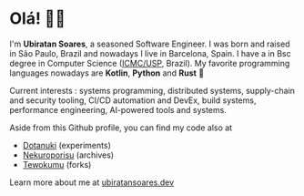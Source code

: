 # Olá! 👋🏼

I'm **Ubiratan Soares**, a seasoned Software Engineer. I was born and raised in São Paulo, Brazil
and nowadays I live in Barcelona, Spain. I have a in Bsc degree in Computer Science ([ICMC/USP](https://www.icmc.usp.br/), Brazil). My favorite programming languages nowadays are **Kotlin**, **Python**
and **Rust** 🦀

Current interests : systems programming, distributed systems, supply-chain and security tooling,
CI/CD automation and DevEx, build systems, performance engineering, AI-powered tools and systems.

Aside from this Github profile, you can find my code also at

- [Dotanuki](https://github.com/dotanuki-labs) (experiments)
- [Nekuroporisu](https://github.com/nekuroporisu) (archives)
- [Tewokumu](https://github.com/tewokumu) (forks)

Learn more about me at [ubiratansoares.dev](https://ubiratansoares.dev)
